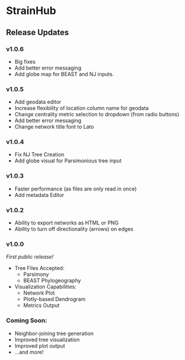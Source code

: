 # StrainHub
## Release Updates

### v1.0.6
- Big fixes
- Add better error messaging
- Add globe map for BEAST and NJ inputs.

### v1.0.5
- Add geodata editor
- Increase flexibility of location column name for geodata
- Change centrality metric selection to dropdown (from radio buttons)
- Add better error messaging
- Change network title font to Lato

### v1.0.4
- Fix NJ Tree Creation
- Add globe visual for Parsimonious tree input

### v1.0.3
- Faster performance (as files are only read in once)
- Add metadata Editor

### v1.0.2
- Ability to export networks as HTML or PNG
- Ability to turn off directionality (arrows) on edges

### v1.0.0
_First public release!_
- Tree Files Accepted:
	- Parsimony
	- BEAST Phylogeography
- Visualization Capabilities:
	- Network Plot
	- Plotly-based Dendrogram
	- Metrics Output

### Coming Soon:
- Neighbor-joining tree generation
- Improved tree visualization
- Improved plot output
- ...and more!